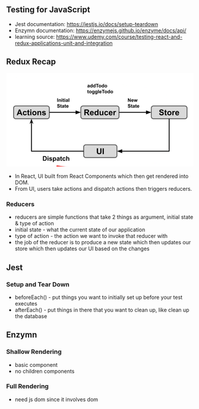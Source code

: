 ## Testing for JavaScript
- Jest documentation: https://jestjs.io/docs/setup-teardown
- Enzymn documentation: https://enzymejs.github.io/enzyme/docs/api/
- learning source: https://www.udemy.com/course/testing-react-and-redux-applications-unit-and-integration

## Redux Recap
![Redux Diagram](redux-diagram.png)
- In React, UI built from React Components which then get rendered into DOM.
- From UI, users take actions and dispatch actions then triggers reducers.

### Reducers
- reducers are simple functions that take 2 things as argument, initial state & type of action
- initial state - what the current state of our application
- type of action - the action we want to invoke that reducer with
- the job of the reducer is to produce a new state which then updates our store which then updates our UI based on the changes

## Jest
### Setup and Tear Down
- beforeEach() - put things you want to initially set up before your test executes
- afterEach() - put things in there that you want to clean up, like clean up the database

## Enzymn
### Shallow Rendering
- basic component
- no children components

### Full Rendering
- need js dom since it involves dom

